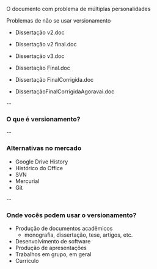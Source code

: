 O documento com problema de múltiplas personalidades

Problemas de não se usar versionamento

- Dissertação v2.doc

- Dissertação v2 final.doc
- Dissertação v3.doc
- Dissertação Final.doc
- Dissertação FinalCorrigida.doc
- DissertaçãoFinalCorrigidaAgoravai.doc

--

### O que é versionamento?

--

### Alternativas no mercado

- Google Drive History
- Histórico do Office
- SVN
- Mercurial
- Git

--

### Onde vocês podem usar o versionamento?

- Produção de documentos acadêmicos
  - monografia, dissertação, tese, artigos, etc.
- Desenvolvimento de software
- Produção de apresentações
- Trabalhos em grupo, em geral
- Currículo
  
